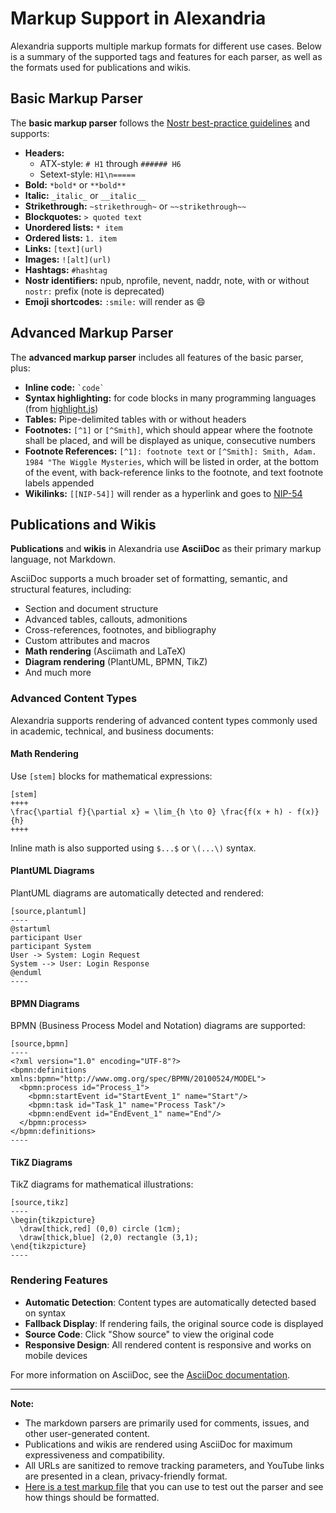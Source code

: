 # Markup Support in Alexandria

Alexandria supports multiple markup formats for different use cases. Below is a
summary of the supported tags and features for each parser, as well as the
formats used for publications and wikis.

## Basic Markup Parser

The **basic markup parser** follows the
[Nostr best-practice guidelines](https://github.com/nostrability/nostrability/issues/146)
and supports:

- **Headers:**
  - ATX-style: `# H1` through `###### H6`
  - Setext-style: `H1\n=====`
- **Bold:** `*bold*` or `**bold**`
- **Italic:** `_italic_` or `__italic__`
- **Strikethrough:** `~strikethrough~` or `~~strikethrough~~`
- **Blockquotes:** `> quoted text`
- **Unordered lists:** `* item`
- **Ordered lists:** `1. item`
- **Links:** `[text](url)`
- **Images:** `![alt](url)`
- **Hashtags:** `#hashtag`
- **Nostr identifiers:** npub, nprofile, nevent, naddr, note, with or without
  `nostr:` prefix (note is deprecated)
- **Emoji shortcodes:** `:smile:` will render as 😄

## Advanced Markup Parser

The **advanced markup parser** includes all features of the basic parser, plus:

- **Inline code:** `` `code` ``
- **Syntax highlighting:** for code blocks in many programming languages (from
  [highlight.js](https://highlightjs.org/))
- **Tables:** Pipe-delimited tables with or without headers
- **Footnotes:** `[^1]` or `[^Smith]`, which should appear where the footnote
  shall be placed, and will be displayed as unique, consecutive numbers
- **Footnote References:** `[^1]: footnote text` or
  `[^Smith]: Smith, Adam. 1984 "The Wiggle Mysteries`, which will be listed in
  order, at the bottom of the event, with back-reference links to the footnote,
  and text footnote labels appended
- **Wikilinks:** `[[NIP-54]]` will render as a hyperlink and goes to
  [NIP-54](./events?d=nip-54)

## Publications and Wikis

**Publications** and **wikis** in Alexandria use **AsciiDoc** as their primary
markup language, not Markdown.

AsciiDoc supports a much broader set of formatting, semantic, and structural
features, including:

- Section and document structure
- Advanced tables, callouts, admonitions
- Cross-references, footnotes, and bibliography
- Custom attributes and macros
- **Math rendering** (Asciimath and LaTeX)
- **Diagram rendering** (PlantUML, BPMN, TikZ)
- And much more

### Advanced Content Types

Alexandria supports rendering of advanced content types commonly used in
academic, technical, and business documents:

#### Math Rendering

Use `[stem]` blocks for mathematical expressions:

```asciidoc
[stem]
++++
\frac{\partial f}{\partial x} = \lim_{h \to 0} \frac{f(x + h) - f(x)}{h}
++++
```

Inline math is also supported using `$...$` or `\(...\)` syntax.

#### PlantUML Diagrams

PlantUML diagrams are automatically detected and rendered:

```asciidoc
[source,plantuml]
----
@startuml
participant User
participant System
User -> System: Login Request
System --> User: Login Response
@enduml
----
```

#### BPMN Diagrams

BPMN (Business Process Model and Notation) diagrams are supported:

```asciidoc
[source,bpmn]
----
<?xml version="1.0" encoding="UTF-8"?>
<bpmn:definitions xmlns:bpmn="http://www.omg.org/spec/BPMN/20100524/MODEL">
  <bpmn:process id="Process_1">
    <bpmn:startEvent id="StartEvent_1" name="Start"/>
    <bpmn:task id="Task_1" name="Process Task"/>
    <bpmn:endEvent id="EndEvent_1" name="End"/>
  </bpmn:process>
</bpmn:definitions>
----
```

#### TikZ Diagrams

TikZ diagrams for mathematical illustrations:

```asciidoc
[source,tikz]
----
\begin{tikzpicture}
  \draw[thick,red] (0,0) circle (1cm);
  \draw[thick,blue] (2,0) rectangle (3,1);
\end{tikzpicture}
----
```

### Rendering Features

- **Automatic Detection**: Content types are automatically detected based on
  syntax
- **Fallback Display**: If rendering fails, the original source code is
  displayed
- **Source Code**: Click "Show source" to view the original code
- **Responsive Design**: All rendered content is responsive and works on mobile
  devices

For more information on AsciiDoc, see the
[AsciiDoc documentation](https://asciidoc.org/).

---

**Note:**

- The markdown parsers are primarily used for comments, issues, and other
  user-generated content.
- Publications and wikis are rendered using AsciiDoc for maximum expressiveness
  and compatibility.
- All URLs are sanitized to remove tracking parameters, and YouTube links are
  presented in a clean, privacy-friendly format.
- [Here is a test markup file](/tests/integration/markupTestfile.md) that you
  can use to test out the parser and see how things should be formatted.
